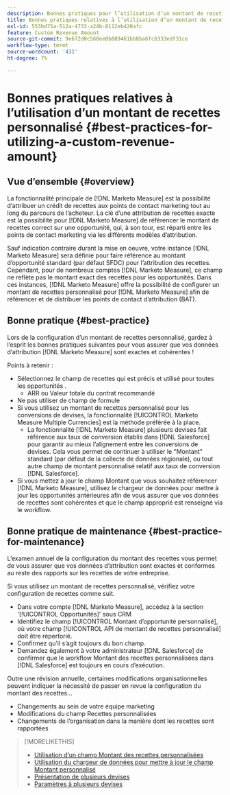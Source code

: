 ```yaml
---
description: Bonnes pratiques pour l’utilisation d’un montant de recettes personnalisé - [!DNL Marketo Measure]
title: Bonnes pratiques relatives à l’utilisation d’un montant de recettes personnalisé
exl-id: 553bd75a-512a-4733-a24b-8112eb420afc
feature: Custom Revenue Amount
source-git-commit: 9e672d0c568ee0b889461bb8ba6fc6333edf31ce
workflow-type: tm+mt
source-wordcount: '431'
ht-degree: 7%

---
```


# Bonnes pratiques relatives à l’utilisation d’un montant de recettes personnalisé {#best-practices-for-utilizing-a-custom-revenue-amount}

## Vue d’ensemble {#overview}

La fonctionnalité principale de [!DNL Marketo Measure] est la possibilité d’attribuer un crédit de recettes aux points de contact marketing tout au long du parcours de l’acheteur. La clé d’une attribution de recettes exacte est la possibilité pour [!DNL Marketo Measure] de référencer le montant de recettes correct sur une opportunité, qui, à son tour, est réparti entre les points de contact marketing via les différents modèles d’attribution.

Sauf indication contraire durant la mise en oeuvre, votre instance [!DNL Marketo Measure] sera définie pour faire référence au montant d’opportunité standard (par défaut SFDC) pour l’attribution des recettes. Cependant, pour de nombreux comptes [!DNL Marketo Measure], ce champ ne reflète pas le montant exact des recettes pour les opportunités. Dans ces instances, [!DNL Marketo Measure] offre la possibilité de configurer un montant de recettes personnalisé pour [!DNL Marketo Measure] afin de référencer et de distribuer les points de contact d’attribution (BAT).

## Bonne pratique {#best-practice}

Lors de la configuration d’un montant de recettes personnalisé, gardez à l’esprit les bonnes pratiques suivantes pour vous assurer que vos données d’attribution [!DNL Marketo Measure] sont exactes et cohérentes !

Points à retenir :

* Sélectionnez le champ de recettes qui est précis et utilisé pour toutes les opportunités .
   * ARR ou Valeur totale du contrat recommandé
* Ne pas utiliser de champ de formule
* Si vous utilisez un montant de recettes personnalisé pour les conversions de devises, la fonctionnalité [!UICONTROL Marketo Measure Multiple Currencies] est la méthode préférée à la place.
   * La fonctionnalité [!DNL Marketo Measure] plusieurs devises fait référence aux taux de conversion établis dans [!DNL Salesforce] pour garantir au mieux l’alignement entre les conversions de devises. Cela vous permet de continuer à utiliser le &quot;Montant&quot; standard (par défaut de la collecte de données régionale), ou tout autre champ de montant personnalisé relatif aux taux de conversion [!DNL Salesforce].
* Si vous mettez à jour le champ Montant que vous souhaitez référencer [!DNL Marketo Measure], utilisez le chargeur de données pour mettre à jour les opportunités antérieures afin de vous assurer que vos données de recettes sont cohérentes et que le champ approprié est renseigné via le workflow.

## Bonne pratique de maintenance {#best-practice-for-maintenance}

L’examen annuel de la configuration du montant des recettes vous permet de vous assurer que vos données d’attribution sont exactes et conformes au reste des rapports sur les recettes de votre entreprise.

Si vous utilisez un montant de recettes personnalisé, vérifiez votre configuration de recettes comme suit.

* Dans votre compte [!DNL Marketo Measure], accédez à la section &#39;[!UICONTROL Opportunités]&#39; sous CRM
* Identifiez le champ [!UICONTROL Montant d’opportunité personnalisé], où votre champ [!UICONTROL  API de montant de recettes personnalisé] doit être répertorié.
* Confirmez qu’il s’agit toujours du bon champ.
* Demandez également à votre administrateur [!DNL Salesforce] de confirmer que le workflow Montant des recettes personnalisées dans [!DNL Salesforce] est toujours en cours d’exécution.

Outre une révision annuelle, certaines modifications organisationnelles peuvent indiquer la nécessité de passer en revue la configuration du montant des recettes...

* Changements au sein de votre équipe marketing
* Modifications du champ Recettes personnalisées
* Changements de l’organisation dans la manière dont les recettes sont rapportées

>[!MORELIKETHIS]
>
>* [Utilisation d’un champ Montant des recettes personnalisées](/help/advanced-marketo-measure-features/custom-revenue-amount/using-a-custom-revenue-amount-field.md)
>* [ Utilisation du chargeur de données pour mettre à jour le champ Montant personnalisé](/help/advanced-marketo-measure-features/custom-revenue-amount/using-data-loader-to-update-marketo-measure-custom-amount-field.md)
>* [Présentation de plusieurs devises](/help/advanced-marketo-measure-features/multi-currency/overview.md)
>* [Paramètres à plusieurs devises](/help/advanced-marketo-measure-features/multi-currency/settings.md)
